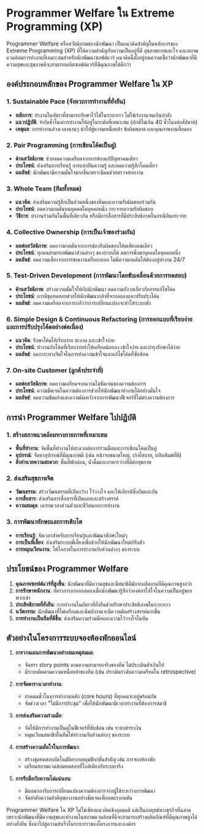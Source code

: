 # Programmer Welfare ใน Extreme Programming (XP)

Programmer Welfare หรือสวัสดิภาพของนักพัฒนา เป็นแนวคิดสำคัญในหลักการของ Extreme Programming (XP) ที่ให้ความสำคัญกับความเป็นอยู่ที่ดี สุขภาพกายและใจ และสภาพแวดล้อมการทำงานที่เหมาะสมสำหรับนักพัฒนาซอฟต์แวร์ แนวคิดนี้ตั้งอยู่บนความเชื่อว่านักพัฒนาที่มีความสุขและสุขภาพดีจะสามารถผลิตซอฟต์แวร์ที่มีคุณภาพได้ดีกว่า

## องค์ประกอบหลักของ Programmer Welfare ใน XP

### 1. Sustainable Pace (จังหวะการทำงานที่ยั่งยืน)
- **หลักการ**: ทำงานในอัตราที่สามารถรักษาไว้ได้ในระยะยาว ไม่ใช่เร่งงานจนเกินกำลัง
- **แนวปฏิบัติ**: จำกัดชั่วโมงการทำงานให้อยู่ในระดับที่เหมาะสม (ปกติไม่เกิน 40 ชั่วโมงต่อสัปดาห์)
- **เหตุผล**: การทำงานล่วงเวลานานๆ นำไปสู่ความเหนื่อยล้า ข้อผิดพลาด และคุณภาพงานที่ลดลง

### 2. Pair Programming (การเขียนโค้ดเป็นคู่)
- **ด้านสวัสดิภาพ**: ช่วยลดความเครียดจากการต้องแก้ปัญหาคนเดียว
- **ประโยชน์**: ส่งเสริมการเรียนรู้ การแบ่งปันความรู้ และลดความรู้สึกโดดเดี่ยว
- **ผลลัพธ์**: นักพัฒนามีความมั่นใจมากขึ้นเพราะมีคนช่วยตรวจสอบงาน

### 3. Whole Team (ทีมทั้งหมด)
- **แนวคิด**: ส่งเสริมความรู้สึกเป็นส่วนหนึ่งของทีมและความรับผิดชอบร่วมกัน
- **ประโยชน์**: ลดความกดดันบนบุคคลใดบุคคลหนึ่ง กระจายความรับผิดชอบ
- **วิธีการ**: ทำงานร่วมกันในพื้นที่เดียวกัน หรือมีการสื่อสารที่มีประสิทธิภาพในกรณีทีมกระจาย

### 4. Collective Ownership (การเป็นเจ้าของร่วมกัน)
- **ผลต่อสวัสดิภาพ**: ลดความกดดันจากการต้องรับผิดชอบโค้ดเพียงคนเดียว
- **ประโยชน์**: ทุกคนสามารถพัฒนาส่วนต่างๆ ของระบบได้ ลดการพึ่งพาบุคคลใดบุคคลหนึ่ง
- **ผลลัพธ์**: ลดความเสี่ยงจากการขาดงานหรือลาออก ไม่มีความกดดันให้ต้องอยู่ทำงาน 24/7

### 5. Test-Driven Development (การพัฒนาโดยขับเคลื่อนด้วยการทดสอบ)
- **ด้านสวัสดิภาพ**: สร้างความมั่นใจให้กับนักพัฒนา ลดความกังวลเกี่ยวกับการแก้ไขโค้ด
- **ประโยชน์**: การมีชุดทดสอบช่วยให้นักพัฒนากล้าที่จะทดลองและปรับปรุงโค้ด
- **ผลลัพธ์**: ลดความเครียดจากการกลัวว่าการเปลี่ยนแปลงจะทำให้ระบบพัง

### 6. Simple Design & Continuous Refactoring (การออกแบบที่เรียบง่ายและการปรับปรุงโค้ดอย่างต่อเนื่อง)
- **แนวคิด**: รักษาโค้ดให้เรียบง่าย สะอาด และเข้าใจง่าย
- **ประโยชน์**: ทำงานกับโค้ดที่เรียบง่ายทำให้เครียดน้อยลง เข้าใจง่าย และบำรุงรักษาได้ง่าย
- **ผลลัพธ์**: ลดภาระทางจิตใจในการทำความเข้าใจและแก้ไขโค้ดที่ซับซ้อน

### 7. On-site Customer (ลูกค้าประจำที่)
- **ผลต่อสวัสดิภาพ**: ลดความเครียดจากความไม่ชัดเจนของความต้องการ
- **ประโยชน์**: ความชัดเจนในความต้องการช่วยให้นักพัฒนาทำงานได้อย่างมั่นใจ
- **ผลลัพธ์**: ลดความขัดแย้งและความผิดหวังจากการพัฒนาฟีเจอร์ที่ไม่ตรงความต้องการ

## การนำ Programmer Welfare ไปปฏิบัติ

### 1. สร้างสภาพแวดล้อมทางกายภาพที่เหมาะสม
- **พื้นที่ทำงาน**: จัดพื้นที่ทำงานให้สะดวกต่อการร่วมมือและการเขียนโค้ดเป็นคู่
- **อุปกรณ์**: จัดหาอุปกรณ์ที่มีคุณภาพดี (เช่น หน้าจอขนาดใหญ่, เก้าอี้สบาย, แป้นพิมพ์ที่ดี)
- **สิ่งอำนวยความสะดวก**: พื้นที่พักผ่อน, น้ำดื่มและอาหารว่างที่ดีต่อสุขภาพ

### 2. ส่งเสริมสุขภาพจิต
- **วัฒนธรรม**: สร้างวัฒนธรรมที่เปิดกว้าง ไว้วางใจ และให้เกียรติซึ่งกันและกัน
- **การสื่อสาร**: ส่งเสริมการสื่อสารที่เปิดเผยและสร้างสรรค์
- **ความสมดุล**: เคารพเวลาส่วนตัวและชีวิตนอกการทำงาน

### 3. การพัฒนาทักษะและการเติบโต
- **การเรียนรู้**: จัดเวลาสำหรับการเรียนรู้และพัฒนาทักษะใหม่ๆ
- **การเป็นพี่เลี้ยง**: ส่งเสริมระบบพี่เลี้ยงเพื่อช่วยให้นักพัฒนาใหม่ปรับตัว
- **การหมุนเวียนงาน**: ให้โอกาสในการทำงานกับส่วนต่างๆ ของระบบ

## ประโยชน์ของ Programmer Welfare

1. **คุณภาพซอฟต์แวร์ที่สูงขึ้น**: นักพัฒนาที่มีความสุขและมีสมาธิดีมักจะผลิตงานที่มีคุณภาพสูงกว่า
2. **การรักษาพนักงาน**: อัตราการลาออกลดลงเมื่อนักพัฒนารู้สึกว่าองค์กรใส่ใจในความเป็นอยู่ของพวกเขา
3. **ประสิทธิภาพที่ยั่งยืน**: การทำงานในอัตราที่ยั่งยืนช่วยรักษาประสิทธิภาพในระยะยาว
4. **นวัตกรรม**: นักพัฒนาที่ไม่เครียดและมีพลังงานจะมีความคิดสร้างสรรค์มากขึ้น
5. **การทำงานเป็นทีมที่ดีขึ้น**: ส่งเสริมความร่วมมือและความไว้วางใจในทีม

## ตัวอย่างในโครงการระบบจองห้องพักออนไลน์

1. **การวางแผนการพัฒนาอย่างสมเหตุสมผล**: 
   - จัดสรร story points ตามความสามารถจริงของทีม ไม่ประเมินต่ำเกินไป
   - มีระบบติดตามความเหนื่อยล้าของทีม (เช่น ประเมินระดับความเครียดใน retrospective)

2. **การจัดตารางเวลาทำงาน**:
   - กำหนดชั่วโมงการทำงานหลัก (core hours) ที่ทุกคนจะอยู่พร้อมกัน
   - จัดช่วงเวลา "ไม่มีการประชุม" เพื่อให้นักพัฒนามีเวลาทำงานที่ต้องการสมาธิ

3. **การส่งเสริมความร่วมมือ**:
   - จัดให้มีการทำงานเป็นคู่ในฟีเจอร์ที่ซับซ้อน เช่น ระบบชำระเงิน
   - หมุนเวียนสมาชิกในทีมให้ทำงานกับส่วนต่างๆ ของระบบ

4. **การสร้างความมั่นใจในการพัฒนา**:
   - สร้างชุดทดสอบอัตโนมัติครอบคลุมฟังก์ชันสำคัญ เช่น การจองห้องพัก
   - เตรียมสภาพแวดล้อมทดสอบที่ใกล้เคียงกับระบบจริง

5. **การรับมือกับความไม่แน่นอน**:
   - มีแผนรองรับการเปลี่ยนแปลงความต้องการจากผู้ใช้ระหว่างการพัฒนา
   - จัดลำดับความสำคัญของงานอย่างชัดเจนเพื่อลดแรงกดดัน

Programmer Welfare ใน XP ไม่ใช่เพียงแนวคิดเชิงอุดมคติ แต่เป็นกลยุทธ์ทางธุรกิจที่ฉลาด เพราะนักพัฒนาที่มีความสุขและทำงานในสภาพแวดล้อมที่ดีจะสามารถสร้างผลิตภัณฑ์ที่มีคุณภาพสูงได้อย่างยั่งยืน ซึ่งนำไปสู่ความสำเร็จในระยะยาวของโครงการและองค์กร
